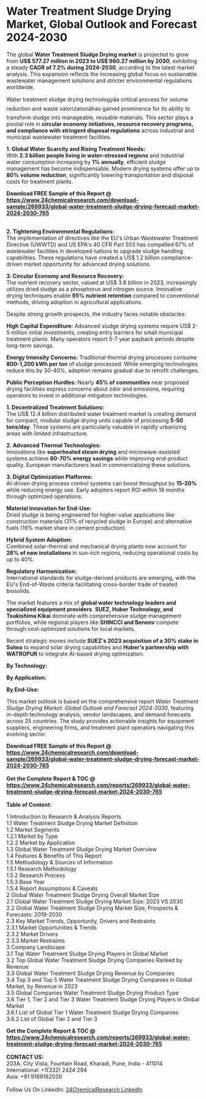 <h1>Water Treatment Sludge Drying Market, Global Outlook and Forecast 2024-2030</h1><p>The global <strong>Water Treatment Sludge Drying market</strong> is projected to grow from <strong>US$ 577.27 million in 2023 to US$ 960.27 million by 2030</strong>, exhibiting a steady <strong>CAGR of 7.2% during 2024-2030</strong>, according to the latest market analysis. This expansion reflects the increasing global focus on sustainable wastewater management solutions and stricter environmental regulations worldwide.</p><p>Water treatment sludge drying technologyâa critical process for volume reduction and waste valorizationâhas gained prominence for its ability to transform sludge into manageable, reusable materials. This sector plays a pivotal role in <strong>circular economy initiatives, resource recovery programs, and compliance with stringent disposal regulations</strong> across industrial and municipal wastewater treatment facilities.</p><p><strong>1. Global Water Scarcity and Rising Treatment Needs:</strong><br>
With <strong>2.3 billion people living in water-stressed regions</strong> and industrial water consumption increasing by <strong>1% annually</strong>, efficient sludge management has become indispensable. Modern drying systems offer up to <strong>80% volume reduction</strong>, significantly lowering transportation and disposal costs for treatment plants.</p><div><b>Download FREE Sample of this Report @ 
            <a href="https://www.24chemicalresearch.com/download-sample/269933/global-water-treatment-sludge-drying-forecast-market-2024-2030-765">
            https://www.24chemicalresearch.com/download-sample/269933/global-water-treatment-sludge-drying-forecast-market-2024-2030-765</a></b></div><br><p><strong>2. Tightening Environmental Regulations:</strong><br>
The implementation of directives like the EU's Urban Wastewater Treatment Directive (UWWTD) and US EPA's 40 CFR Part 503 has compelled 67% of wastewater facilities in developed nations to upgrade sludge handling capabilities. These regulations have created a US$ 1.2 billion compliance-driven market opportunity for advanced drying solutions.</p><p><strong>3. Circular Economy and Resource Recovery:</strong><br>
The nutrient recovery sector, valued at US$ 3.8 billion in 2023, increasingly utilizes dried sludge as a phosphorus and nitrogen source. Innovative drying techniques enable <strong>95% nutrient retention</strong> compared to conventional methods, driving adoption in agricultural applications.</p><p>Despite strong growth prospects, the industry faces notable obstacles:</p><p><strong>High Capital Expenditure:</strong> Advanced sludge drying systems require US$ 2-5 million initial investments, creating entry barriers for small municipal treatment plants. Many operators report 5-7 year payback periods despite long-term savings.</p><p><strong>Energy Intensity Concerns:</strong> Traditional thermal drying processes consume <strong>800-1,200 kWh per ton</strong> of sludge processed. While emerging technologies reduce this by 30-40%, adoption remains gradual due to retrofit challenges.</p><p><strong>Public Perception Hurdles:</strong> Nearly <strong>45% of communities</strong> near proposed drying facilities express concerns about odor and emissions, requiring operators to invest in additional mitigation technologies.</p><p><strong>1. Decentralized Treatment Solutions:</strong><br>
The US$ 12.4 billion distributed water treatment market is creating demand for compact, modular sludge drying units capable of processing <strong>5-50 tons/day</strong>. These systems are particularly valuable in rapidly urbanizing areas with limited infrastructure.</p><p><strong>2. Advanced Thermal Technologies:</strong><br>
Innovations like <strong>superheated steam drying</strong> and microwave-assisted systems achieve <strong>60-70% energy savings</strong> while improving end-product quality. European manufacturers lead in commercializing these solutions.</p><p><strong>3. Digital Optimization Platforms:</strong><br>
AI-driven drying process control systems can boost throughput by <strong>15-20%</strong> while reducing energy use. Early adopters report ROI within 18 months through optimized operations.</p><p><strong>Material Innovation for End-Use:</strong><br>
    Dried sludge is being engineered for higher-value applications like construction materials (31% of recycled sludge in Europe) and alternative fuels (19% market share in cement production).</p><p><strong>Hybrid System Adoption:</strong><br>
    Combined solar-thermal and mechanical drying plants now account for <strong>28% of new installations</strong> in sun-rich regions, reducing operational costs by up to 40%.</p><p><strong>Regulatory Harmonization:</strong><br>
    International standards for sludge-derived products are emerging, with the EU's End-of-Waste criteria facilitating cross-border trade of treated biosolids.</p><p>The market features a mix of <strong>global water technology leaders and specialized equipment providers</strong>. <strong>SUEZ, Huber Technology, and Tsukishima Kikai</strong> dominate with comprehensive sludge management portfolios, while regional players like <strong>SHINCCI and Benenv</strong> compete through cost-optimized solutions for local markets.</p><p>Recent strategic moves include <strong>SUEZ's 2023 acquisition of a 30% stake in Solwa</strong> to expand solar drying capabilities and <strong>Huber's partnership with WATROPUR</strong> to integrate AI-based drying optimization.</p><p><strong>By Technology:</strong></p><p><strong>By Application:</strong></p><p><strong>By End-Use:</strong></p><p>This market outlook is based on the comprehensive report <em>Water Treatment Sludge Drying Market: Global Outlook and Forecast 2024-2030</em>, featuring in-depth technology analysis, vendor landscapes, and demand forecasts across 25 countries. The study provides actionable insights for equipment suppliers, engineering firms, and treatment plant operators navigating this evolving sector.</p><div><b>Download FREE Sample of this Report @ 
            <a href="https://www.24chemicalresearch.com/download-sample/269933/global-water-treatment-sludge-drying-forecast-market-2024-2030-765">
            https://www.24chemicalresearch.com/download-sample/269933/global-water-treatment-sludge-drying-forecast-market-2024-2030-765</a></b></div><br><div><b>Get the Complete Report & TOC @ 
            <a href="https://www.24chemicalresearch.com/reports/269933/global-water-treatment-sludge-drying-forecast-market-2024-2030-765">
            https://www.24chemicalresearch.com/reports/269933/global-water-treatment-sludge-drying-forecast-market-2024-2030-765</a></b></div><br>
            <b>Table of Content:</b><p>1 Introduction to Research & Analysis Reports<br />
    1.1 Water Treatment Sludge Drying Market Definition<br />
    1.2 Market Segments<br />
        1.2.1 Market by Type<br />
        1.2.2 Market by Application<br />
    1.3 Global Water Treatment Sludge Drying Market Overview<br />
    1.4 Features & Benefits of This Report<br />
    1.5 Methodology & Sources of Information<br />
        1.5.1 Research Methodology<br />
        1.5.2 Research Process<br />
        1.5.3 Base Year<br />
        1.5.4 Report Assumptions & Caveats<br />
2 Global Water Treatment Sludge Drying Overall Market Size<br />
    2.1 Global Water Treatment Sludge Drying Market Size: 2023 VS 2030<br />
    2.2 Global Water Treatment Sludge Drying Market Size, Prospects & Forecasts: 2019-2030<br />
    2.3 Key Market Trends, Opportunity, Drivers and Restraints<br />
        2.3.1 Market Opportunities & Trends<br />
        2.3.2 Market Drivers<br />
        2.3.3 Market Restraints<br />
3 Company Landscape<br />
    3.1 Top Water Treatment Sludge Drying Players in Global Market<br />
    3.2 Top Global Water Treatment Sludge Drying Companies Ranked by Revenue<br />
    3.3 Global Water Treatment Sludge Drying Revenue by Companies<br />
    3.4 Top 3 and Top 5 Water Treatment Sludge Drying Companies in Global Market, by Revenue in 2023<br />
    3.5 Global Companies Water Treatment Sludge Drying Product Type<br />
    3.6 Tier 1, Tier 2 and Tier 3 Water Treatment Sludge Drying Players in Global Market<br />
        3.6.1 List of Global Tier 1 Water Treatment Sludge Drying Companies<br />
        3.6.2 List of Global Tier 2 and Tier 3 </p><div><b>Get the Complete Report & TOC @ 
            <a href="https://www.24chemicalresearch.com/reports/269933/global-water-treatment-sludge-drying-forecast-market-2024-2030-765">
            https://www.24chemicalresearch.com/reports/269933/global-water-treatment-sludge-drying-forecast-market-2024-2030-765</a></b></div><br><b>CONTACT US:</b><br>
            203A, City Vista, Fountain Road, Kharadi, Pune, India - 411014<br>
            International: +1(332) 2424 294<br>
            Asia: +91 9169162030 <br><br>
            Follow Us On LinkedIn: <a href="https://www.linkedin.com/company/24chemicalresearch/">24ChemicalResearch LinkedIn</a>